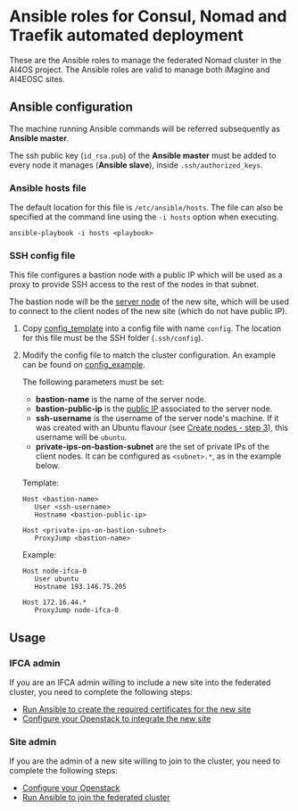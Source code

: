 # Ansible roles for Consul, Nomad and Traefik automated deployment

These are the Ansible roles to manage the federated Nomad cluster in the AI4OS project.
The Ansible roles are valid to manage both iMagine and AI4EOSC sites.


## Ansible configuration

The machine running Ansible commands will be referred subsequently as **Ansible master**.

The ssh public key (`id_rsa.pub`) of the **Ansible master** must be added to every node
it manages (**Ansible slave**), inside `.ssh/authorized_keys`.

### Ansible hosts file

The default location for this file is `/etc/ansible/hosts`.
The file can also be specified at the command line using the `-i hosts` option when
executing.

```console
ansible-playbook -i hosts <playbook>
```

### SSH config file
This file configures a bastion node with a public IP which will be used as a proxy to
provide SSH access to the rest of the nodes in that subnet.

The bastion node will be the [server node](./docs/site_openstack.md#2-create-nodes)
of the new site, which will be used to connect to the client nodes of the new site
(which do not have public IP).

1. Copy [config_template](./config_template) into a config file with name `config`.
The location for this file must be the SSH folder (`.ssh/config`).

2. Modify the config file to match the cluster configuration.
   An example can be found on [config_example](./config_example).

   The following parameters must be set:
   - **bastion-name** is the name of the server node.
   - **bastion-public-ip** is the [public IP](./docs/site_openstack.md#3-associate-public-ips) associated to the server node.
   - **ssh-username** is the username of the server node's machine.
   If it was created with an Ubuntu flavour
   (see [Create nodes - step 3](./docs/site_openstack.md#2-create-nodes)),
   this username will be `ubuntu`.
   - **private-ips-on-bastion-subnet** are the set of private IPs of the client nodes.
   It can be configured as `<subnet>.*`, as in the example below.

   Template:
   ```
   Host <bastion-name>
      User <ssh-username>
      Hostname <bastion-public-ip>

   Host <private-ips-on-bastion-subnet>
      ProxyJump <bastion-name>
   ```

   Example:
   ```
   Host node-ifca-0
      User ubuntu
      Hostname 193.146.75.205

   Host 172.16.44.*
      ProxyJump node-ifca-0
   ```

## Usage

### IFCA admin

If you are an IFCA admin willing to include a new site into the federated cluster,
you need to complete the following steps:

<!-- todo: tutorial+host files to create a Nomad cluster from scratch  -->

- [Run Ansible to create the required certificates for the new site](./docs/ifca_ansible.md)
- [Configure your Openstack to integrate the new site](./docs/ifca_openstack.md)

### Site admin

If you are the admin of a new site willing to join to the cluster,
you need to complete the following steps:

- [Configure your Openstack](./docs/site_openstack.md)
- [Run Ansible to join the federated cluster](./docs/site_ansible.md)

<!-- todo: how to upgrade Nomad version in nodes? Which playbook to run and
how to do it -->